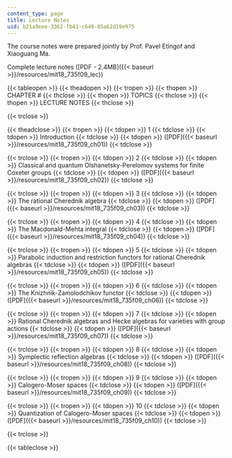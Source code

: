 ```yaml
---
content_type: page
title: Lecture Notes
uid: b21a9eee-3362-fb41-c649-05a62d19e975
---
```


The course notes were prepared jointly by Prof. Pavel Etingof and Xiaoguang Ma.

Complete lecture notes ([PDF - 2.4MB]({{< baseurl >}}/resources/mit18_735f09_lec))

{{< tableopen >}}
{{< theadopen >}}
{{< tropen >}}
{{< thopen >}}
CHAPTER #
{{< thclose >}}
{{< thopen >}}
TOPICS
{{< thclose >}}
{{< thopen >}}
LECTURE NOTES
{{< thclose >}}

{{< trclose >}}

{{< theadclose >}}
{{< tropen >}}
{{< tdopen >}}
1
{{< tdclose >}}
{{< tdopen >}}
Introduction
{{< tdclose >}}
{{< tdopen >}}
([PDF]({{< baseurl >}}/resources/mit18_735f09_ch01))
{{< tdclose >}}

{{< trclose >}}
{{< tropen >}}
{{< tdopen >}}
2
{{< tdclose >}}
{{< tdopen >}}
Classical and quantum Olshanetsky-Perelomov systems for finite Coxeter groups
{{< tdclose >}}
{{< tdopen >}}
([PDF]({{< baseurl >}}/resources/mit18_735f09_ch02))
{{< tdclose >}}

{{< trclose >}}
{{< tropen >}}
{{< tdopen >}}
3
{{< tdclose >}}
{{< tdopen >}}
The rational Cherednik algebra
{{< tdclose >}}
{{< tdopen >}}
([PDF]({{< baseurl >}}/resources/mit18_735f09_ch03))
{{< tdclose >}}

{{< trclose >}}
{{< tropen >}}
{{< tdopen >}}
4
{{< tdclose >}}
{{< tdopen >}}
The Macdonald-Mehta integral
{{< tdclose >}}
{{< tdopen >}}
([PDF]({{< baseurl >}}/resources/mit18_735f09_ch04))
{{< tdclose >}}

{{< trclose >}}
{{< tropen >}}
{{< tdopen >}}
5
{{< tdclose >}}
{{< tdopen >}}
Parabolic induction and restriction functors for rational Cherednik algebras
{{< tdclose >}}
{{< tdopen >}}
([PDF]({{< baseurl >}}/resources/mit18_735f09_ch05))
{{< tdclose >}}

{{< trclose >}}
{{< tropen >}}
{{< tdopen >}}
6
{{< tdclose >}}
{{< tdopen >}}
The Knizhnik-Zamolodchikov functor
{{< tdclose >}}
{{< tdopen >}}
([PDF]({{< baseurl >}}/resources/mit18_735f09_ch06))
{{< tdclose >}}

{{< trclose >}}
{{< tropen >}}
{{< tdopen >}}
7
{{< tdclose >}}
{{< tdopen >}}
Rational Cherednik algebras and Hecke algebras for varieties with group actions
{{< tdclose >}}
{{< tdopen >}}
([PDF]({{< baseurl >}}/resources/mit18_735f09_ch07))
{{< tdclose >}}

{{< trclose >}}
{{< tropen >}}
{{< tdopen >}}
8
{{< tdclose >}}
{{< tdopen >}}
Symplectic reflection algebras
{{< tdclose >}}
{{< tdopen >}}
([PDF]({{< baseurl >}}/resources/mit18_735f09_ch08))
{{< tdclose >}}

{{< trclose >}}
{{< tropen >}}
{{< tdopen >}}
9
{{< tdclose >}}
{{< tdopen >}}
Calogero-Moser spaces
{{< tdclose >}}
{{< tdopen >}}
([PDF]({{< baseurl >}}/resources/mit18_735f09_ch09))
{{< tdclose >}}

{{< trclose >}}
{{< tropen >}}
{{< tdopen >}}
10
{{< tdclose >}}
{{< tdopen >}}
Quantization of Calogero-Moser spaces
{{< tdclose >}}
{{< tdopen >}}
([PDF]({{< baseurl >}}/resources/mit18_735f09_ch10))
{{< tdclose >}}

{{< trclose >}}

{{< tableclose >}}